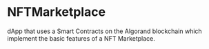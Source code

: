 # NFTMarketplace
dApp that uses a Smart Contracts on the Algorand blockchain which implement the basic features of a NFT Marketplace.
